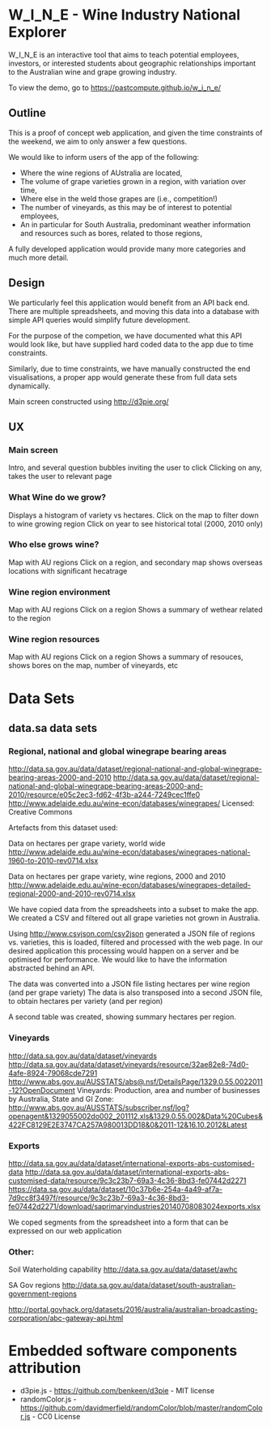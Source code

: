 # W_I_N_E - Wine Industry National Explorer

W_I_N_E is an interactive tool that aims to teach potential employees, investors, or interested students about geographic relationships important to the Australian wine and grape growing industry.

To view the demo, go to https://pastcompute.github.io/w_i_n_e/

## Outline

This is a proof of concept web application, and given the time constraints of the weekend, we aim to only answer a few questions.

We would like to inform users of the app of the following:

* Where the wine regions of AUstralia are located,
* The volume of grape varieties grown in a region, with variation over time,
* Where else in the weld those grapes are (i.e., competition!)
* The number of vineyards, as this may be of interest to potential employees,
* An in particular for South Australia, predominant weather information and resources such as bores, related to those regions,

A fully developed application would provide many more categories and much more detail.

## Design

We particularly feel this application would benefit from an API back end. There are multiple spreadsheets, and moving this data into a database with simple API queries would simplify future  development.

For the purpose of the competion, we have documented what this API would look like, but have supplied  hard coded data to the app due to time constraints.

Similarly, due to time constraints, we have manually constructed the end visualisations, a proper app would generate these from full  data sets dynamically.

Main screen constructed using http://d3pie.org/

## UX

### Main screen

Intro, and several question bubbles inviting the user to click
Clicking on any, takes the user to relevant page

### What Wine do we grow?

Displays a histogram of variety vs hectares.
Click on the map to filter down to wine growing region
Click on year to see historical total (2000, 2010 only)

### Who else grows wine?

Map with AU regions
Click on a region, and secondary map shows overseas locations with significant hecatrage

### Wine region environment

Map with AU regions
Click on a region
Shows a summary of wethear related to the region

### Wine region resources

Map with AU regions
Click on a region
Shows a summary of resouces, shows bores on the map, number of vineyards, etc

# Data Sets

## data.sa data sets

### Regional, national and global winegrape bearing areas

http://data.sa.gov.au/data/dataset/regional-national-and-global-winegrape-bearing-areas-2000-and-2010
http://data.sa.gov.au/data/dataset/regional-national-and-global-winegrape-bearing-areas-2000-and-2010/resource/e05c2ec3-fd62-4f3b-a244-7249cec1ffe0
http://www.adelaide.edu.au/wine-econ/databases/winegrapes/
Licensed: Creative Commons

Artefacts from this dataset used:

Data on hectares per grape variety, world wide
http://www.adelaide.edu.au/wine-econ/databases/winegrapes-national-1960-to-2010-rev0714.xlsx

Data on hectares per grape variety, wine regions, 2000 and 2010
http://www.adelaide.edu.au/wine-econ/databases/winegrapes-detailed-regional-2000-and-2010-rev0714.xlsx

We have copied data from the spreadsheets into a subset to make the app.
We created a CSV and filtered out all grape varieties not grown in Australia.

Using http://www.csvjson.com/csv2json generated a JSON file of regions vs. varieties, this is loaded, filtered and processed with the web page.
In our desired application this processing would happen on a server and be optimised for performance.
We would like to have the information abstracted behind an API.

The data was converted into a JSON file listing hectares per wine region (and per grape variety)
The data is also transposed into a second JSON file, to obtain hectares per variety (and per region)

A second table was created, showing summary hectares per region.

### Vineyards

http://data.sa.gov.au/data/dataset/vineyards
http://data.sa.gov.au/data/dataset/vineyards/resource/32ae82e8-74d0-4afe-8924-79068cde7291
http://www.abs.gov.au/AUSSTATS/abs@.nsf/DetailsPage/1329.0.55.0022011-12?OpenDocument
Vineyards: Production, area and number of businesses by Australia, State and GI Zone:
http://www.abs.gov.au/AUSSTATS/subscriber.nsf/log?openagent&1329055002do002_201112.xls&1329.0.55.002&Data%20Cubes&422FC8129E2E3747CA257A980013DD18&0&2011-12&16.10.2012&Latest

### Exports

http://data.sa.gov.au/data/dataset/international-exports-abs-customised-data
http://data.sa.gov.au/data/dataset/international-exports-abs-customised-data/resource/9c3c23b7-69a3-4c36-8bd3-fe07442d2271
https://data.sa.gov.au/data/dataset/10c37b6e-254a-4a49-af7a-7d9cc8f3497f/resource/9c3c23b7-69a3-4c36-8bd3-fe07442d2271/download/saprimaryindustries20140708083024exports.xlsx

We coped segments from the spreadsheet into a form that can be expressed on our web application


### Other:

Soil Waterholding capability
http://data.sa.gov.au/data/dataset/awhc 

SA Gov regions
http://data.sa.gov.au/data/dataset/south-australian-government-regions

http://portal.govhack.org/datasets/2016/australia/australian-broadcasting-corporation/abc-gateway-api.html

# Embedded software components attribution

* d3pie.js - https://github.com/benkeen/d3pie - MIT license
* randomColor.js - https://github.com/davidmerfield/randomColor/blob/master/randomColor.js - CC0 License
